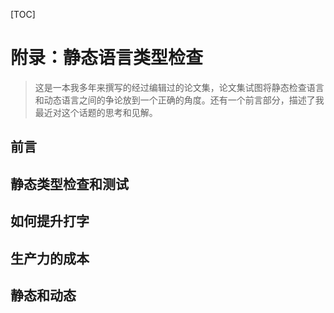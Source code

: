 [TOC]

<!-- Appendix: Benefits and Costs of Static Type Checking -->

# 附录：静态语言类型检查

> 这是一本我多年来撰写的经过编辑过的论文集，论文集试图将静态检查语言和动态语言之间的争论放到一个正确的角度。还有一个前言部分，描述了我最近对这个话题的思考和见解。

<!-- Foreword -->

## 前言

<!-- Static Type Checking vs. Testing -->

## 静态类型检查和测试

<!-- How to Argue about Typing -->

## 如何提升打字

<!-- The Cost of Productivity -->

## 生产力的成本

<!-- Static vs. Dynamic -->

## 静态和动态

<!-- 分页 -->

<div style="page-break-after: always;"></div>
